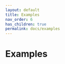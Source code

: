 ```yaml
---
layout: default
title: Examples
nav_order: 6
has_children: true
permalink: docs/examples
---
```


# Examples
